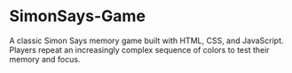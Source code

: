 # SimonSays-Game
A classic Simon Says memory game built with HTML, CSS, and JavaScript. Players repeat an increasingly complex sequence of colors to test their memory and focus.
